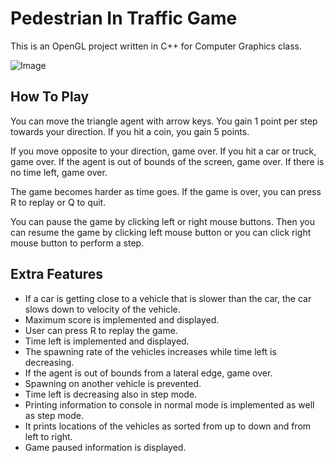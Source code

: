 # Pedestrian In Traffic Game

This is an OpenGL project written in C++ for Computer Graphics class.

![Image](https://user-images.githubusercontent.com/36446866/81580199-cf081b00-93b5-11ea-9eb8-18336c275fbe.png)

## How To Play
You can move the triangle agent with arrow keys. You gain 1 point per step towards your direction. If you hit a coin, you gain 5 points. 

If you move opposite to your direction, game over. If you hit a car or truck, game over. If the agent is out of bounds of the screen, game over. If there is no time left, game over. 

The game becomes harder as time goes. If the game is over, you can press R to replay or Q to quit. 

You can pause the game by clicking left or right mouse buttons. Then you can resume the game by clicking left mouse button or you can click right mouse button to perform a step.

## Extra Features

* If a car is getting close to a vehicle that is slower than the car, the car slows down to velocity of the vehicle.
* Maximum score is implemented and displayed.
* User can press R to replay the game.
* Time left is implemented and displayed.
* The spawning rate of the vehicles increases while time left is decreasing.
* If the agent is out of bounds from a lateral edge, game over.
* Spawning on another vehicle is prevented.
* Time left is decreasing also in step mode.
* Printing information to console in normal mode is implemented as well as step mode.
* It prints locations of the vehicles as sorted from up to down and from left to right.
* Game paused information is displayed.
